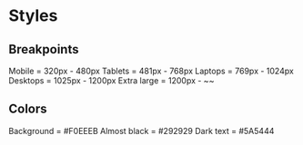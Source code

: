 # Styles

## Breakpoints

Mobile = 320px - 480px
Tablets = 481px - 768px
Laptops = 769px - 1024px
Desktops = 1025px - 1200px
Extra large = 1200px - ~~

## Colors

Background = #F0EEEB
Almost black = #292929
Dark text = #5A5444
